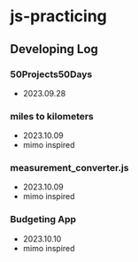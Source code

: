# js-practicing

## Developing Log

### 50Projects50Days
- 2023.09.28

### miles to kilometers
- 2023.10.09
- mimo inspired

### measurement_converter.js
- 2023.10.09
- mimo inspired

### Budgeting App
- 2023.10.10
- mimo inspired
